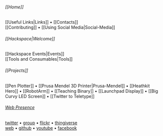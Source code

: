 ###### [[Home]]

[[Useful Links|Links]] • [[Contacts]]  
[[Contributing]] • [[Using Social Media|Social-Media]]


###### [[Hackspace|Welcome]]

[[Hackspace Events|Events]]  
[[Tools and Consumables|Tools]]


###### [[Projects]]

[[Pen Plotter]] • 
[[Prusa Mendel 3D Printer|Prusa-Mendel]] • 
[[Heathkit Hero]] • 
[[RobotArm]] • 
[[Teaching Binary]] • 
[[Launchpad Display]] • 
[[Big Curvy LED Screen]] • 
[[Twitter to Teletype]]





<!-- footer links -->

###### [Web Presence](Social-Media)

[twitter] • [group][Google Group] • [flickr] • [thingiverse][]  
[web][Website] • [github] • [youtube] • [facebook]

[Website]: http://swindon.hackspace.org.uk/
[Google Group]: http://groups.google.com/group/swindon-hackspace
[Twitter]: http://twitter.com/snhack
[YouTube]: http://www.youtube.com/user/snhackspace
[Flickr]: https://www.flickr.com/groups/swindon-hackspace/
[Facebook]: https://www.facebook.com/swindon.hackspace
[Github]: https://github.com/snhack
[Thingiverse]: http://www.thingiverse.com/Swindon-Hackspace/

<!--
[`web`][web]
[`group`][Google Group]
[`twitter`][Twitter]
[`flickr`][Flickr]
[`youtube`][YouTube]
[`fbook`][Facebook]
[`thingiverse`][Thingiverse]
[`github`][Github]
-->